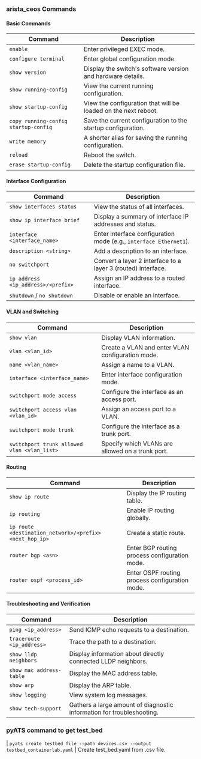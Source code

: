 ### arista_ceos Commands
#### **Basic Commands**

| Command | Description |
| --- | --- |
| `enable` | Enter privileged EXEC mode. |
| `configure terminal` | Enter global configuration mode. |
| `show version` | Display the switch's software version and hardware details. |
| `show running-config` | View the current running configuration. |
| `show startup-config` | View the configuration that will be loaded on the next reboot. |
| `copy running-config startup-config` | Save the current configuration to the startup configuration. |
| `write memory` | A shorter alias for saving the running configuration. |
| `reload` | Reboot the switch. |
| `erase startup-config` | Delete the startup configuration file. |

#### **Interface Configuration**

| Command | Description |
| --- | --- |
| `show interfaces status` | View the status of all interfaces. |
| `show ip interface brief` | Display a summary of interface IP addresses and status. |
| `interface <interface_name>` | Enter interface configuration mode (e.g., `interface Ethernet1`). |
| `description <string>` | Add a description to an interface. |
| `no switchport` | Convert a layer 2 interface to a layer 3 (routed) interface. |
| `ip address <ip_address>/<prefix>` | Assign an IP address to a routed interface. |
| `shutdown` / `no shutdown` | Disable or enable an interface. |

#### **VLAN and Switching**

| Command | Description |
| --- | --- |
| `show vlan` | Display VLAN information. |
| `vlan <vlan_id>` | Create a VLAN and enter VLAN configuration mode. |
| `name <vlan_name>` | Assign a name to a VLAN. |
| `interface <interface_name>` | Enter interface configuration mode. |
| `switchport mode access` | Configure the interface as an access port. |
| `switchport access vlan <vlan_id>` | Assign an access port to a VLAN. |
| `switchport mode trunk` | Configure the interface as a trunk port. |
| `switchport trunk allowed vlan <vlan_list>` | Specify which VLANs are allowed on a trunk port. |

#### **Routing**

| Command | Description |
| --- | --- |
| `show ip route` | Display the IP routing table. |
| `ip routing` | Enable IP routing globally. |
| `ip route <destination_network>/<prefix> <next_hop_ip>` | Create a static route. |
| `router bgp <asn>` | Enter BGP routing process configuration mode. |
| `router ospf <process_id>` | Enter OSPF routing process configuration mode. |

#### **Troubleshooting and Verification**

| Command | Description |
| --- | --- |
| `ping <ip_address>` | Send ICMP echo requests to a destination. |
| `traceroute <ip_address>` | Trace the path to a destination. |
| `show lldp neighbors` | Display information about directly connected LLDP neighbors. |
| `show mac address-table` | Display the MAC address table. |
| `show arp` | Display the ARP table. |
| `show logging` | View system log messages. |
| `show tech-support` | Gathers a large amount of diagnostic information for troubleshooting. |

### pyATS command to get test_bed
| `pyats create testbed file --path devices.csv --output testbed_containerlab.yaml` | Create test_bed.yaml from .csv file.